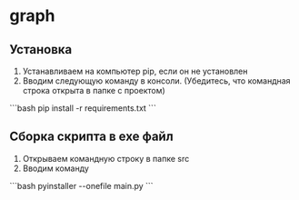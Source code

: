 # graph

## Установка

<ol> <li>Устанавливаем на компьютер pip, если он не установлен</li>
     <li>Вводим следующую команду в консоли. (Убедитесь, что командная строка открыта в папке с проектом)</li>
</ol>
```bash
pip install -r requirements.txt
```

## Сборка скрипта в exe файл

<ol> <li>Открываем командную строку в папке src</li>
     <li>Вводим команду</li>
</ol>
```bash
pyinstaller --onefile main.py
```     
